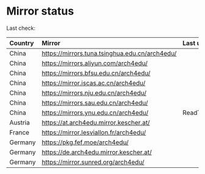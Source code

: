 <script src="./time.js"></script>
# Mirror status
Last check: <script type="text/javascript">localize(1688315008.831566);</script>

|Country|Mirror|Last update|
|:------|:-----|:----------|
|China|https://mirrors.tuna.tsinghua.edu.cn/arch4edu/|<script type="text/javascript">localize(1688279671);</script>|
|China|https://mirrors.aliyun.com/arch4edu/|<script type="text/javascript">localize(1688193229);</script>|
|China|https://mirrors.bfsu.edu.cn/arch4edu/|<script type="text/javascript">localize(1688279671);</script>|
|China|https://mirror.iscas.ac.cn/arch4edu/|<script type="text/javascript">localize(1688279671);</script>|
|China|https://mirrors.nju.edu.cn/arch4edu/|<script type="text/javascript">localize(1688193229);</script>|
|China|https://mirrors.sau.edu.cn/arch4edu/|<script type="text/javascript">localize(1673850842);</script>|
|China|https://mirrors.ynu.edu.cn/arch4edu/|ReadTimeout|
|Austria|https://at.arch4edu.mirror.kescher.at/|<script type="text/javascript">localize(1688279671);</script>|
|France|https://mirror.lesviallon.fr/arch4edu/|<script type="text/javascript">localize(1688279671);</script>|
|Germany|https://pkg.fef.moe/arch4edu/|<script type="text/javascript">localize(1688279671);</script>|
|Germany|https://de.arch4edu.mirror.kescher.at/|<script type="text/javascript">localize(1688279671);</script>|
|Germany|https://mirror.sunred.org/arch4edu/|<script type="text/javascript">localize(1688279671);</script>|

<script src="./tablefilter/tablefilter.js"></script>
<script src="./table.js"></script>